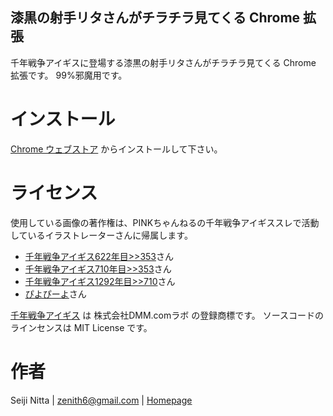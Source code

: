 漆黒の射手リタさんがチラチラ見てくる Chrome 拡張
---------------------------------------

千年戦争アイギスに登場する漆黒の射手リタさんがチラチラ見てくる Chrome 拡張です。
99%邪魔用です。


インストール
========

[Chrome ウェブストア](https://chrome.google.com/webstore/detail/ememknmjckfbganihedbodegbdddlhhl?hl=ja) からインストールして下さい。


ライセンス
========

使用している画像の著作権は、PINKちゃんねるの千年戦争アイギススレで活動しているイラストレーターさんに帰属します。

 * [千年戦争アイギス622年目>>353](http://kilauea.bbspink.com/test/read.cgi/mobpink/1402073611/353)さん
 * [千年戦争アイギス710年目>>353](http://kilauea.bbspink.com/test/read.cgi/mobpink/1403135687/167)さん
 * [千年戦争アイギス1292年目>>710](http://kilauea.bbspink.com/test/read.cgi/mobpink/1412817075/710)さん
 * [ぴよぴーよ](http://www.pixiv.net/member.php?id=248654)さん

[千年戦争アイギス](http://www.dmm.com/netgame_s/aigisc/) は 株式会社DMM.comラボ の登録商標です。
ソースコードのラインセンスは MIT License です。


作者
====

Seiji Nitta | <zenith6@gmail.com> | [Homepage](http://zenith6.github.io/)
